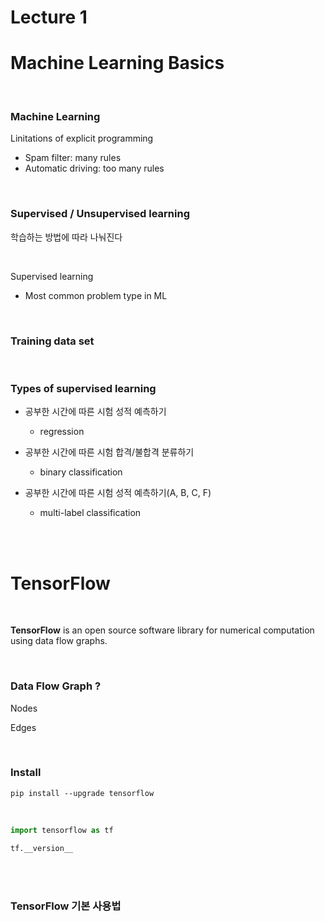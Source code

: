 # Lecture 1

# Machine Learning Basics



<br/>

 ### Machine Learning

Linitations of explicit programming

- Spam filter: many rules
- Automatic driving: too many rules



<br/>

### Supervised / Unsupervised learning

학습하는 방법에 따라 나눠진다



<br/>

Supervised learning

- Most common problem type in ML



 <br/>

### Training data set



<br/>

### Types of supervised learning

- 공부한 시간에 따른 시험 성적 예측하기
  - regression

- 공부한 시간에 따른 시험 합격/불합격 분류하기
  - binary classification
- 공부한 시간에 따른 시험 성적 예측하기(A, B, C, F)
  - multi-label classification



<br/>

<br/>

# TensorFlow



<br/>

**TensorFlow** is an open source software library for numerical computation using data flow graphs.



<br/>

### Data Flow Graph ?



Nodes

Edges



<br/>

### Install

```
pip install --upgrade tensorflow
```

<br/>

```python
import tensorflow as tf

tf.__version__
```



<br/>

<br/>

### TensorFlow 기본 사용법









<br/>

<br/><br/>